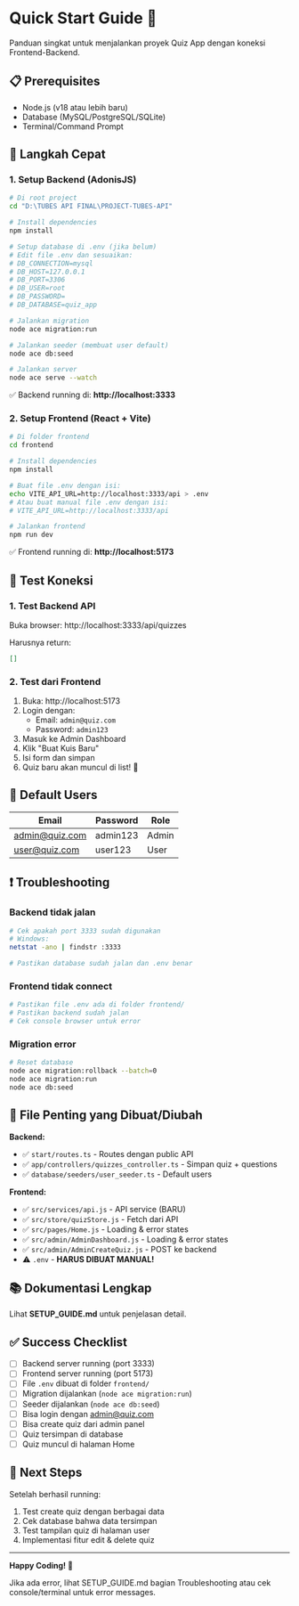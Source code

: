 # Quick Start Guide 🚀

Panduan singkat untuk menjalankan proyek Quiz App dengan koneksi Frontend-Backend.

## 📋 Prerequisites

- Node.js (v18 atau lebih baru)
- Database (MySQL/PostgreSQL/SQLite)
- Terminal/Command Prompt

## 🏃 Langkah Cepat

### 1. Setup Backend (AdonisJS)

```bash
# Di root project
cd "D:\TUBES API FINAL\PROJECT-TUBES-API"

# Install dependencies
npm install

# Setup database di .env (jika belum)
# Edit file .env dan sesuaikan:
# DB_CONNECTION=mysql
# DB_HOST=127.0.0.1
# DB_PORT=3306
# DB_USER=root
# DB_PASSWORD=
# DB_DATABASE=quiz_app

# Jalankan migration
node ace migration:run

# Jalankan seeder (membuat user default)
node ace db:seed

# Jalankan server
node ace serve --watch
```

✅ Backend running di: **http://localhost:3333**

### 2. Setup Frontend (React + Vite)

```bash
# Di folder frontend
cd frontend

# Install dependencies
npm install

# Buat file .env dengan isi:
echo VITE_API_URL=http://localhost:3333/api > .env
# Atau buat manual file .env dengan isi:
# VITE_API_URL=http://localhost:3333/api

# Jalankan frontend
npm run dev
```

✅ Frontend running di: **http://localhost:5173**

## 🧪 Test Koneksi

### 1. Test Backend API

Buka browser: http://localhost:3333/api/quizzes

Harusnya return:
```json
[]
```

### 2. Test dari Frontend

1. Buka: http://localhost:5173
2. Login dengan:
   - Email: `admin@quiz.com`
   - Password: `admin123`
3. Masuk ke Admin Dashboard
4. Klik "Buat Kuis Baru"
5. Isi form dan simpan
6. Quiz baru akan muncul di list! 🎉

## 🔑 Default Users

| Email | Password | Role |
|-------|----------|------|
| admin@quiz.com | admin123 | Admin |
| user@quiz.com | user123 | User |

## ❗ Troubleshooting

### Backend tidak jalan
```bash
# Cek apakah port 3333 sudah digunakan
# Windows:
netstat -ano | findstr :3333

# Pastikan database sudah jalan dan .env benar
```

### Frontend tidak connect
```bash
# Pastikan file .env ada di folder frontend/
# Pastikan backend sudah jalan
# Cek console browser untuk error
```

### Migration error
```bash
# Reset database
node ace migration:rollback --batch=0
node ace migration:run
node ace db:seed
```

## 📁 File Penting yang Dibuat/Diubah

**Backend:**
- ✅ `start/routes.ts` - Routes dengan public API
- ✅ `app/controllers/quizzes_controller.ts` - Simpan quiz + questions
- ✅ `database/seeders/user_seeder.ts` - Default users

**Frontend:**
- ✅ `src/services/api.js` - API service (BARU)
- ✅ `src/store/quizStore.js` - Fetch dari API
- ✅ `src/pages/Home.js` - Loading & error states
- ✅ `src/admin/AdminDashboard.js` - Loading & error states
- ✅ `src/admin/AdminCreateQuiz.js` - POST ke backend
- ⚠️ `.env` - **HARUS DIBUAT MANUAL!**

## 📚 Dokumentasi Lengkap

Lihat **SETUP_GUIDE.md** untuk penjelasan detail.

## ✅ Success Checklist

- [ ] Backend server running (port 3333)
- [ ] Frontend server running (port 5173)
- [ ] File `.env` dibuat di folder `frontend/`
- [ ] Migration dijalankan (`node ace migration:run`)
- [ ] Seeder dijalankan (`node ace db:seed`)
- [ ] Bisa login dengan admin@quiz.com
- [ ] Bisa create quiz dari admin panel
- [ ] Quiz tersimpan di database
- [ ] Quiz muncul di halaman Home

## 🎯 Next Steps

Setelah berhasil running:
1. Test create quiz dengan berbagai data
2. Cek database bahwa data tersimpan
3. Test tampilan quiz di halaman user
4. Implementasi fitur edit & delete quiz

---

**Happy Coding! 🚀**

Jika ada error, lihat SETUP_GUIDE.md bagian Troubleshooting atau cek console/terminal untuk error messages.

